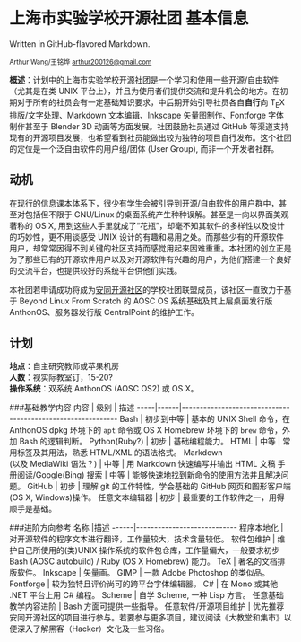 上海市实验学校开源社团 基本信息
============================
<style type=”text/css”>comment { display:none; }</style>
<comment>Written in GitHub-flavored Markdown.</comment>

<small>Arthur Wang/王铭烨 <arthur200126@gmail.com></small>

**概述**：计划中的上海市实验学校开源社团是一个学习和使用一些开源/自由软件（尤其是在类 UNIX 平台上），并且为使用者们提供交流和提升机会的地方。在初期对于所有的社员会有一定基础知识要求，中后期开始引导社员各自**自行**向 T<sub>E</sub>X 排版/文字处理、Markdown 文本编辑、Inkscape 矢量图制作、Fontforge 字体制作甚至于 Blender 3D 动画等方面发展。社团鼓励社员通过 GitHub 等渠道支持现有的开源项目发展，也希望看到社员能做出较为独特的项目自行发布。这个社团的定位是一个泛自由软件的用户组/团体 (User Group), 而非一个开发者社群。

动机
----
在现行的信息课本体系下，很少有学生会被引导到开源/自由软件的用户群中，甚至对包括但不限于 GNU/Linux 的桌面系统产生种种误解。甚至是一向以界面美观著称的 OS X, 用到这些人手里就成了“花瓶”，却毫不知其软件的多样性以及设计的巧妙性，更不用谈感受 UNIX 设计的有趣和易用之处。而那些少有的开源软件用户，却常常因得不到关键的社区支持而感觉用起来困难重重。本社团的创立正是为了那些已有的开源软件用户以及对开源软件有兴趣的用户，为他们搭建一个良好的交流平台，也提供较好的系统平台供他们实践。

本社团若申请成功将成为[安同开源社区](https://portal.anthonos.org)的学校社团联盟成员，该社区一直致力于基于 Beyond Linux From Scratch 的 AOSC OS 系统基础及其上层桌面发行版 AnthonOS、服务器发行版 CentralPoint 的维护工作。

计划
----
**地点**：自主研究教师或苹果机房<br />
**人数**：视实际教室订，15-20?<br />
**操作系统**：双系统 AnthonOS (AOSC OS2) 或 OS X。<br />

###基础教学内容
内容 | 级别 | 描述
-----|------|------------------------------------------------------------
Bash | 初步到中等 | 基本的 UNIX Shell 命令，在 AnthonOS dpkg 环境下的 `apt` 命令或 OS X Homebrew 环境下的 `brew` 命令，外加 Bash 的逻辑判断。
Python(Ruby?) | 初步 | 基础编程能力。
HTML | 中等 | 常用标签及其用法，熟悉 HTML/XML 的语法格式。
Markdown<br />(以及 MediaWiki 语法？) | 中等 | 用 Markdown 快速编写并输出 HTML 文稿
手册阅读/Google(Bing) 搜索 | 中等 | 能够快速地找到新命令的使用方法并且解决问题。
GitHub | 初步 | 理解 git 的工作特性，学会基础的 GitHub 网页和图形客户端(OS X, Windows)操作。
任意文本编辑器 | 初步 | 最重要的工作软件之一，用得顺手是基础。

###进阶方向参考
名称  |描述
------|----------------------------
程序本地化 | 对开源软件的程序文本进行翻译，工作量较大，技术含量较低。
软件包维护 | 维护自己所使用的(类)UNIX 操作系统的软件包仓库，工作量偏大，一般要求初步 Bash (AOSC autobuild) / Ruby (OS X Homebrew) 能力。
TeX | 著名的文档排版软件。
Inkscape | 矢量画。
GIMP | 一款 Adobe Photoshop 的类似品。
Fontforge | 较为独特且评价尚可的跨平台字体编辑器。
C# | 在 Mono 或其他 .NET 平台上用 C# 编程。
Scheme | 自学 Scheme, 一种 Lisp 方言。
任意基础教学内容进阶 | Bash 方面可提供一些指导。
任意软件/开源项目维护 | 优先推荐安同开源社区的项目进行参与。若要参与更多项目，建议阅读《大教堂和集市》以便深入了解黑客（Hacker）文化及一些习俗。


